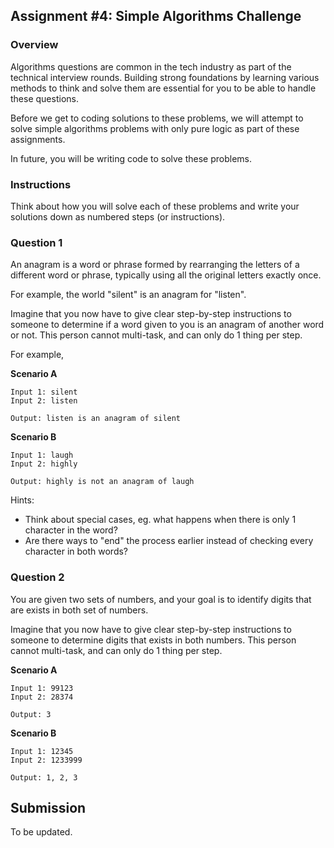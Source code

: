## Assignment #4: Simple Algorithms Challenge

### Overview

Algorithms questions are common in the tech industry as part of the technical
interview rounds. Building strong foundations by learning various methods to
think and solve them are essential for you to be able to handle these questions.

Before we get to coding solutions to these problems, we will attempt to solve
simple algorithms problems with only pure logic as part of these assignments.

In future, you will be writing code to solve these problems.


### Instructions

Think about how you will solve each of these problems and write your solutions
down as numbered steps (or instructions).

### Question 1

An anagram is a word or phrase formed by rearranging the letters of a different
word or phrase, typically using all the original letters exactly once.

For example, the world "silent" is an anagram for "listen".

Imagine that you now have to give clear step-by-step instructions to someone
to determine if a word given to you is an anagram of another word or not. This
person cannot multi-task, and can only do 1 thing per step.

For example,

**Scenario A**
```
Input 1: silent
Input 2: listen

Output: listen is an anagram of silent
```

**Scenario B**
```
Input 1: laugh
Input 2: highly

Output: highly is not an anagram of laugh
```

Hints:
- Think about special cases, eg. what happens when there is only 1 character in the word?
- Are there ways to "end" the process earlier instead of checking every character in both words?


### Question 2

You are given two sets of numbers, and your goal is to identify digits that are
exists in both set of numbers.

Imagine that you now have to give clear step-by-step instructions to someone
to determine digits that exists in both numbers. This person cannot multi-task,
and can only do 1 thing per step.

**Scenario A**
```
Input 1: 99123
Input 2: 28374

Output: 3
```

**Scenario B**
```
Input 1: 12345
Input 2: 1233999

Output: 1, 2, 3
```

## Submission

To be updated.